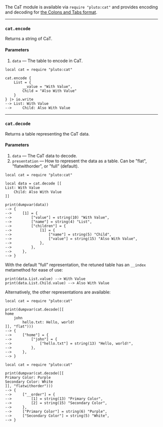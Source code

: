 The CaT module is available via `require "pluto:cat"` and provides encoding and decoding for [the Colons and Tabs format](https://docs.soup.do/user/cat).

---
### `cat.encode`
Returns a string of CaT.
#### Parameters
1. `data` — The table to encode in CaT.
```pluto
local cat = require "pluto:cat"

cat.encode {
    List = {
        __value = "With Value",
        Child = "Also With Value"
    }
} |> io.write
--> List: With Value
-->     Child: Also With Value
```

---
### `cat.decode`
Returns a table representing the CaT data.
#### Parameters
1. `data` — The CaT data to decode.
2. `presentation` — How to represent the data as a table. Can be "flat", "flatwithorder", or "full" (default).

```pluto
local cat = require "pluto:cat"

local data = cat.decode [[
List: With Value
    Child: Also With Value
]]

print(dumpvar(data))
--> {
-->     [1] = {
-->         ["value"] = string(10) "With Value",
-->         ["name"] = string(4) "List",
-->         ["children"] = {
-->             [1] = {
-->                 ["name"] = string(5) "Child",
-->                 ["value"] = string(15) "Also With Value",
-->             },
-->         },
-->     },
--> }
```

With the default "full" representation, the retuned table has an `__index` metamethod for ease of use:

```pluto
print(data.List.value) --> With Value
print(data.List.Child.value) --> Also With Value
```

Alternatively, the other representations are available:
```pluto
local cat = require "pluto:cat"

print(dumpvar(cat.decode([[
home
    john
        hello.txt: Hello, world!
]], "flat")))
--> {
-->     ["home"] = {
-->         ["john"] = {
-->             ["hello.txt"] = string(13) "Hello, world!",
-->         },
-->     },
--> }
```
```pluto
local cat = require "pluto:cat"

print(dumpvar(cat.decode([[
Primary Color: Purple
Secondary Color: White
]], "flatwithorder")))
--> {
-->     ["__order"] = {
-->         [1] = string(13) "Primary Color",
-->         [2] = string(15) "Secondary Color",
-->     },
-->     ["Primary Color"] = string(6) "Purple",
-->     ["Secondary Color"] = string(5) "White",
--> }
```
